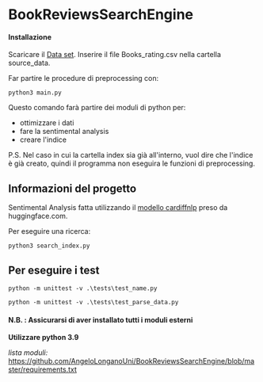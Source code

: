# BookReviewsSearchEngine

#### Installazione
Scaricare il [Data set](https://www.kaggle.com/datasets/mohamedbakhet/amazon-books-reviews).
Inserire il file Books_rating.csv nella cartella source_data.

Far partire le procedure di preprocessing con:
    
    python3 main.py
Questo comando farà partire dei moduli di python per:
- ottimizzare i dati
- fare la sentimental analysis
- creare l'indice

P.S. Nel caso in cui la cartella index sia già all'interno, vuol dire che l'indice è già creato, quindi il programma non eseguira le funzioni di preprocessing.

## Informazioni del progetto

Sentimental Analysis fatta utilizzando il [modello cardiffnlp](https://huggingface.co/cardiffnlp/twitter-xlm-roberta-base-sentiment) preso da huggingface.com.


Per eseguire una ricerca:

    python3 search_index.py

## Per eseguire i test

    python -m unittest -v .\tests\test_name.py
    
    python -m unittest -v .\tests\test_parse_data.py



#### N.B. : Assicurarsi di aver installato tutti i moduli esterni
__Utilizzare python 3.9__

_lista moduli:_
    https://github.com/AngeloLonganoUni/BookReviewsSearchEngine/blob/master/requirements.txt
